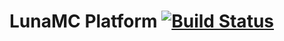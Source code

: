 # LunaMC Platform [![Build Status](https://travis-ci.org/LunaMC/platform.svg?branch=master)](https://travis-ci.org/LunaMC/platform)
